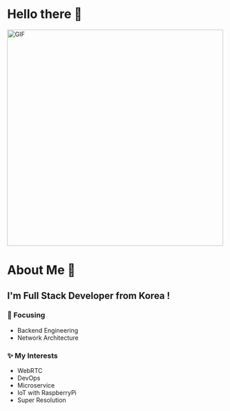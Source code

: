 # Hello there 👋

<img width="500" alt="GIF" src="https://github.com/verycosy/verycosy/blob/master/assets/람쥐썬더.gif">
<br />

# About Me 💬

## I'm Full Stack Developer from Korea !

### 🎯 Focusing

- Backend Engineering
- Network Architecture

### ✨ My Interests

- WebRTC
- DevOps
- Microservice
- IoT with RaspberryPi
- Super Resolution
